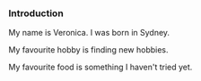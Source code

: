 ### Introduction

My name is Veronica. I was born in Sydney.

My favourite hobby is finding new hobbies.

My favourite food is something I haven't tried yet.
